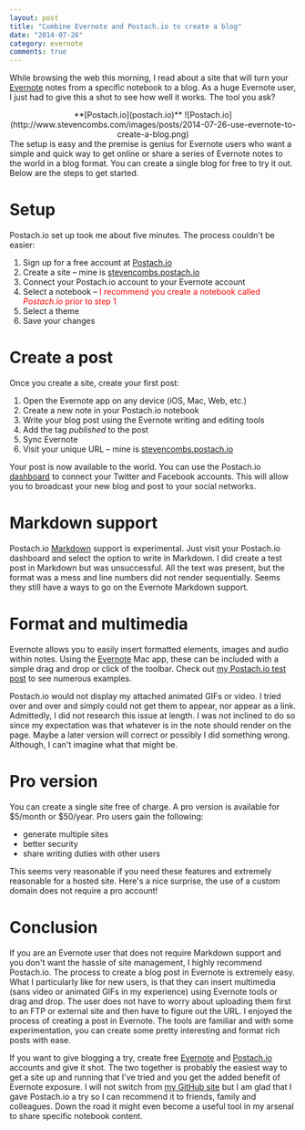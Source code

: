 ```yaml
---
layout: post
title: "Combine Evernote and Postach.io to create a blog"
date: "2014-07-26"
category: evernote
comments: true
---
```


While browsing the web this morning, I read about a site that will turn your [Evernote][1] notes from a specific notebook to a blog. As a huge Evernote user, I just had to give this a shot to see how well it works. The tool you ask?

<center>**[Postach.io](postach.io)**
![Postach.io](http://www.stevencombs.com/images/posts/2014-07-26-use-evernote-to-create-a-blog.png)</center>The setup is easy and the premise is genius for Evernote users who want a simple and quick way to get online or share a series of Evernote notes to the world in a blog format. You can create a single blog for free to try it out. Below are the steps to get started.

# Setup
Postach.io set up took me about five minutes. The process couldn't be easier:

1. Sign up for a free account at [Postach.io][2]
2. Create a site – mine is [stevencombs.postach.io][3]
3. Connect your Postach.io account to your Evernote account
4. Select a notebook – <font color="red">I recommend you create a notebook called _Postach.io_ prior to step 1</font>
5. Select a theme
6. Save your changes

# Create a post
Once you create a site, create your first post:

1. Open the Evernote app on any device (iOS, Mac, Web, etc.)
2. Create a new note in your Postach.io notebook
3. Write your blog post using the Evernote writing and editing tools
4. Add the tag *published* to the post
5. Sync Evernote
6. Visit your unique URL – mine is [stevencombs.postach.io](http://stevencombs.postach.io)

Your post is now available to the world. You can use the Postach.io [dashboard](http://postach.io/account) to connect your Twitter and Facebook accounts. This will allow you to broadcast your new blog and post to your social networks.

# Markdown support
Postach.io [Markdown][4] support is experimental. Just visit your Postach.io dashboard and select the option to write in Markdown. I did create a test post in Markdown but was unsuccessful. All the text was present, but the format was a mess and line numbers did not render sequentially. Seems they still have a ways to go on the Evernote Markdown support.

# Format and multimedia
Evernote allows you to easily insert formatted elements, images and audio within notes. Using the [Evernote](https://itunes.apple.com/us/app/evernote/id406056744?mt=12&uo=4&at=10l9vL) Mac app, these can be included with a simple drag and drop or click of the toolbar. Check out [my Postach.io test post](http://stevencombs.postach.io/use-evernote-to-create-a-blog) to see numerous examples. 

Postach.io would not display my attached animated GIFs or video. I tried over and over and simply could not get them to appear, nor appear as a link. Admittedly, I did not research this issue at length. I was not inclined to do so since my expectation was that whatever is in the note should render on the page. Maybe a later version will correct or possibly I did something wrong. Although, I can't imagine what that might be.

# Pro version
You can create a single site free of charge. A pro version is available for $5/month or $50/year. Pro users gain the following:

* generate multiple sites
* better security
* share writing duties with other users
 
This seems very reasonable if you need these features and extremely reasonable for a hosted site. Here's a nice surprise, the use of a custom domain does not require a pro account!

# Conclusion
If you are an Evernote user that does not require Markdown support and you don't want the hassle of site management, I highly recommend Postach.io. The process to create a blog post in Evernote is extremely easy. What I particularly like for new users, is that they can insert multimedia (sans video or animated GIFs in my experience) using Evernote tools or drag and drop. The user does not have to worry about uploading them first to an FTP or external site and then have to figure out the URL. I enjoyed the process of creating a post in Evernote. The tools are familiar and with some experimentation, you can create some pretty interesting and format rich posts with ease.

If you want to give blogging a try, create free [Evernote][1] and [Postach.io][2] accounts and give it shot. The two together is probably the easiest way to get a site up and running that I've tried and you get the added benefit of Evernote exposure.  I will not switch from [my GitHub site][7] but I am glad that I gave Postach.io a try so I can recommend it to friends, family and colleagues. Down the road it might even become a useful tool in my arsenal to share specific notebook content.

[1]: http://goo.gl/AqKQm0
[2]: http://postach.io
[3]: http://stevencombs.postach.io
[4]: http://daringfireball.net/projects/markdown/
[5]: Evernote%20user%20in%20need%20of%20a%20blog?%20Try%20Postach.io!.resources/Photo%20on%207-26-14%20at%201.28%20PM.jpg
[6]: Evernote%20user%20in%20need%20of%20a%20blog?%20Try%20Postach.io!.resources/248.gif
[7]: http://www.stevencombs.com/web/2014/06/13/why-i-moved-from-blogger-to-jekyll.html
